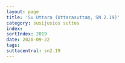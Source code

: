 ```yaml
---
layout: page
title: 'Su Uttara (Uttarasuttaṃ, SN 2.19)'
category: susijusios suttos
index:
sortIndex: 2019
date: 2020-09-22
tags:
suttacentral: sn2.19
---
```

